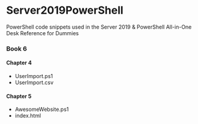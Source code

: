# Server2019PowerShell
<p>PowerShell code snippets used in the Server 2019 &amp; PowerShell All-in-One Desk Reference for Dummies</p>
<h3>Book 6</h3>
  <h4>Chapter 4</h4>
  <ul>
    <li>UserImport.ps1</li>
    <li>UserImport.csv</li>
  </ul>
  <h4>Chapter 5</h4>
  <ul>
  <li>AwesomeWebsite.ps1</li>
  <li>index.html</li>
  </ul>
